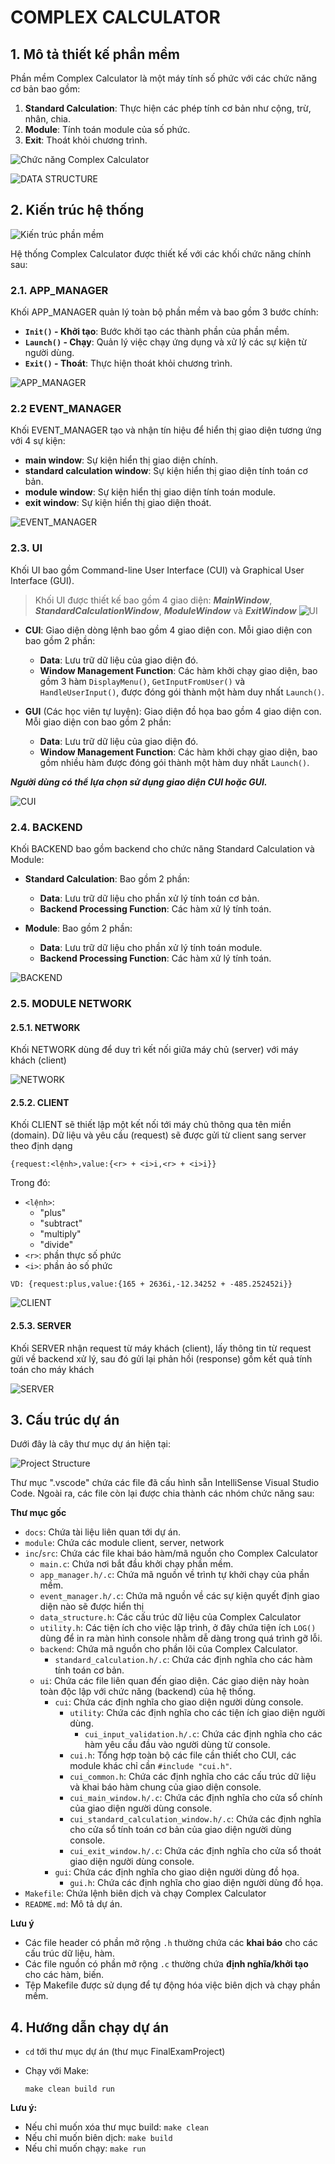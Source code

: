 # COMPLEX CALCULATOR

## **1. Mô tả thiết kế phần mềm**

Phần mềm Complex Calculator là một máy tính số phức với các chức năng cơ bản bao gồm: 

1. **Standard Calculation**: Thực hiện các phép tính cơ bản như cộng, trừ, nhân, chia.
2. **Module**: Tính toán module của số phức.
3. **Exit**: Thoát khỏi chương trình.

![Chức năng Complex Calculator](docs/business-function-diagram.png)

![DATA STRUCTURE](docs/data-structure.png)

## **2. Kiến trúc hệ thống**

![Kiến trúc phần mềm](docs/architecture.png)

Hệ thống Complex Calculator được thiết kế với các khối chức năng chính sau:

### **2.1. APP_MANAGER**

Khối APP_MANAGER quản lý toàn bộ phần mềm và bao gồm 3 bước chính:

- **`Init()` - Khởi tạo**: Bước khởi tạo các thành phần của phần mềm.
- **`Launch()` - Chạy**: Quản lý việc chạy ứng dụng và xử lý các sự kiện từ người dùng.
- **`Exit()` - Thoát**: Thực hiện thoát khỏi chương trình.

![APP_MANAGER](docs/main-app_manager.png)

### **2.2 EVENT_MANAGER**

Khối EVENT_MANAGER tạo và nhận tín hiệu để hiển thị giao diện tương ứng với 4 sự kiện:

- **main window**: Sự kiện hiển thị giao diện chính.
- **standard calculation window**: Sự kiện hiển thị giao diện tính toán cơ bản.
- **module window**: Sự kiện hiển thị giao diện tính toán module.
- **exit window**: Sự kiện hiển thị giao diện thoát.

![EVENT_MANAGER](docs/event_manager.png)

### **2.3. UI**

Khối UI bao gồm Command-line User Interface (CUI) và Graphical User Interface (GUI). 

> Khối UI được thiết kế bao gồm 4 giao diện: ***MainWindow***, ***StandardCalculationWindow***, ***ModuleWindow*** và ***ExitWindow***
![UI](docs/ui.png)

- **CUI**: Giao diện dòng lệnh bao gồm 4 giao diện con. Mỗi giao diện con bao gồm 2 phần:
  - **Data**: Lưu trữ dữ liệu của giao diện đó.
  - **Window Management Function**: Các hàm khởi chạy giao diện, bao gồm 3 hàm `DisplayMenu()`, `GetInputFromUser()` và `HandleUserInput()`, được đóng gói thành một hàm duy nhất `Launch()`.

- **GUI** (Các học viên tự luyện): Giao diện đồ họa bao gồm 4 giao diện con. Mỗi giao diện con bao gồm 2 phần:
  - **Data**: Lưu trữ dữ liệu của giao diện đó.
  - **Window Management Function**: Các hàm khởi chạy giao diện, bao gồm nhiều hàm được đóng gói thành một hàm duy nhất `Launch()`.

***Người dùng có thể lựa chọn sử dụng giao diện CUI hoặc GUI.***

![CUI](docs/cui.png)

### **2.4. BACKEND**

Khối BACKEND bao gồm backend cho chức năng Standard Calculation và Module:

- **Standard Calculation**: Bao gồm 2 phần:
  - **Data**: Lưu trữ dữ liệu cho phần xử lý tính toán cơ bản.
  - **Backend Processing Function**: Các hàm xử lý tính toán.

- **Module**: Bao gồm 2 phần:
  - **Data**: Lưu trữ dữ liệu cho phần xử lý tính toán module.
  - **Backend Processing Function**: Các hàm xử lý tính toán.

![BACKEND](docs/backend.png)

### **2.5. MODULE NETWORK**

#### **2.5.1. NETWORK**

Khối NETWORK dùng để duy trì kết nối giữa máy chủ (server) với máy khách (client)

![NETWORK](docs/network.png)

#### **2.5.2. CLIENT**

Khối CLIENT sẽ thiết lập một kết nối tới máy chủ thông qua tên miền (domain).
Dữ liệu và yêu cầu (request) sẽ được gửi từ client sang server theo định dạng
```
{request:<lệnh>,value:{<r> + <i>i,<r> + <i>i}}
```

Trong đó:
- `<lệnh>`:
  - "plus"
  - "subtract"
  - "multiply"
  - "divide"
- `<r>`: phần thực số phức
- `<i>`: phần ảo số phức

`VD: {request:plus,value:{165 + 2636i,-12.34252 + -485.252452i}}`

![CLIENT](docs/client.png)

#### **2.5.3. SERVER**

Khối SERVER nhận request từ máy khách (client), lấy thông tin từ request gửi về backend xử lý, sau đó gửi lại phản hồi (response) gồm kết quả tính toán cho máy khách

![SERVER](docs/server.png)

## **3. Cấu trúc dự án**

Dưới đây là cây thư mục dự án hiện tại:

![Project Structure](docs/project_structure.png)

Thư mục ".vscode" chứa các file đã cấu hình sẵn IntelliSense Visual Studio Code. Ngoài ra, các file còn lại được chia thành các nhóm chức năng sau:

**Thư mục gốc**

* `docs`: Chứa tài liệu liên quan tới dự án.
* `module`: Chứa các module client, server, network
* `inc`/`src`: Chứa các file khai báo hàm/mã nguồn cho Complex Calculator
    * `main.c`: Chứa nơi bắt đầu khởi chạy phần mềm.
    * `app_manager.h/.c`: Chứa mã nguồn về trình tự khởi chạy của phần mềm.
    * `event_manager.h/.c`: Chứa mã nguồn về các sự kiện quyết định giao diện nào sẽ được hiển thị
    * `data_structure.h`: Các cấu trúc dữ liệu của Complex Calculator
    * `utility.h`: Các tiện ích cho việc lập trình, ở đây chứa tiện ích `LOG()` dùng để in ra màn hình console nhằm dễ dàng trong quá trình gỡ lỗi.
    * `backend`: Chứa mã nguồn cho phần lõi của Complex Calculator.
        * `standard_calculation.h/.c`: Chứa các định nghĩa cho các hàm tính toán cơ bản.
    * `ui`: Chứa các file liên quan đến giao diện. Các giao diện này hoàn toàn độc lập với chức năng (backend) của hệ thống.
        * `cui`: Chứa các định nghĩa cho giao diện người dùng console.
            * `utility`: Chứa các định nghĩa cho các tiện ích giao diện người dùng.
                * `cui_input_validation.h/.c`: Chứa các định nghĩa cho các hàm yêu cầu đầu vào người dùng từ console.
            * `cui.h`: Tổng hợp toàn bộ các file cần thiết cho CUI, các module khác chỉ cần `#include "cui.h"`.
            * `cui_common.h`: Chứa các định nghĩa cho các cấu trúc dữ liệu và khai báo hàm chung của giao diện console.
            * `cui_main_window.h/.c`: Chứa các định nghĩa cho cửa sổ chính của giao diện người dùng console.
            * `cui_standard_calculation_window.h/.c`: Chứa các định nghĩa cho cửa sổ tính toán cơ bản của giao diện người dùng console.
            * `cui_exit_window.h/.c`: Chứa các định nghĩa cho cửa sổ thoát giao diện người dùng console.
        * `gui`: Chứa các định nghĩa cho giao diện người dùng đồ họa.
            * `gui.h`: Chứa các định nghĩa cho giao diện người dùng đồ họa.
* `Makefile`: Chứa lệnh biên dịch và chạy Complex Calculator
* `README.md`: Mô tả dự án.

**Lưu ý**

* Các file header có phần mở rộng `.h` thường chứa các **khai báo** cho các cấu trúc dữ liệu, hàm.
* Các file nguồn có phần mở rộng `.c` thường chứa **định nghĩa/khởi tạo** cho các hàm, biến.
* Tệp Makefile được sử dụng để tự động hóa việc biên dịch và chạy phần mềm.

## **4. Hướng dẫn chạy dự án**
- `cd` tới thư mục dự án (thư mục FinalExamProject)

- Chạy với Make:
    ```
    make clean build run
    ```
**Lưu ý:**
- Nếu chỉ muốn xóa thư mục build: `make clean`
- Nếu chỉ muốn biên dịch: `make build`
- Nếu chỉ muốn chạy: `make run`

